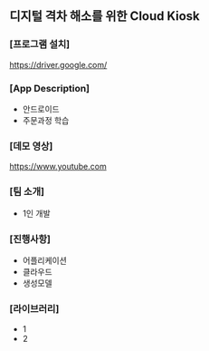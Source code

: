 ## 디지털 격차 해소를 위한 Cloud Kiosk


### [프로그램 설치]

https://driver.google.com/


### [App Description]

- 안드로이드
- 주문과정 학습


### [데모 영상]

https://www.youtube.com


### [팀 소개]

- 1인 개발


### [진행사항]

- 어플리케이션
- 클라우드
- 생성모델

### [라이브러리]

- 1
- 2

